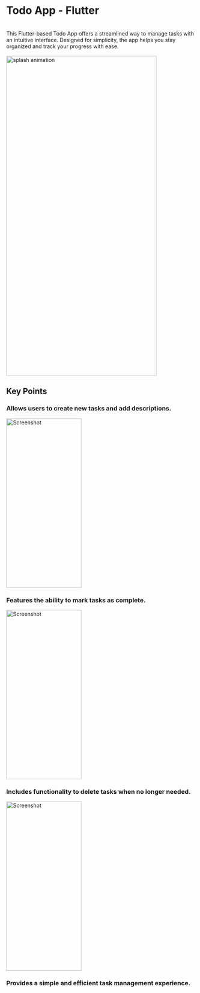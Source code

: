 # Todo App - Flutter
<br>
This Flutter-based Todo App offers a streamlined way to manage tasks with an intuitive interface. Designed for simplicity, the app helps you stay organized and track your progress with ease.
<br><br>
<img src="https://github.com/user-attachments/assets/7036507d-e384-46c5-9f92-4579dbd53a5e" alt="splash animation" width="400" height="850">

<br>

## Key Points
### Allows users to create new tasks and add descriptions.
  <img src="https://github.com/user-attachments/assets/ff1b10f5-6ab5-4808-8ff9-a5cb56131a7a" alt="Screenshot" width="200" height="450">


### Features the ability to mark tasks as complete.
  <img src="https://github.com/user-attachments/assets/1a0b4aae-fb31-4249-a951-bf9290d8884a" alt="Screenshot" width="200" height="450">


### Includes functionality to delete tasks when no longer needed.
  <img src="https://github.com/user-attachments/assets/f7c37823-6f92-41bc-957e-5edfeadaa0f0" alt="Screenshot" width="200" height="450">

### Provides a simple and efficient task management experience.
